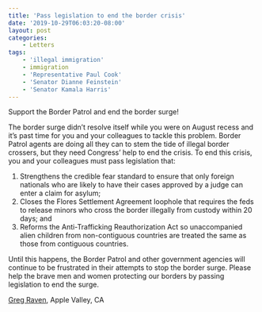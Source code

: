 ```yaml
---
title: 'Pass legislation to end the border crisis'
date: '2019-10-29T06:03:20-08:00'
layout: post
categories:
    - Letters
tags:
    - 'illegal immigration'
    - immigration
    - 'Representative Paul Cook'
    - 'Senator Dianne Feinstein'
    - 'Senator Kamala Harris'
---
```


Support the Border Patrol and end the border surge!

The border surge didn’t resolve itself while you were on August recess and it’s past time for you and your colleagues to tackle this problem. Border Patrol agents are doing all they can to stem the tide of illegal border crossers, but they need Congress’ help to end the crisis. To end this crisis, you and your colleagues must pass legislation that:

1. Strengthens the credible fear standard to ensure that only foreign nationals who are likely to have their cases approved by a judge can enter a claim for asylum;
2. Closes the Flores Settlement Agreement loophole that requires the feds to release minors who cross the border illegally from custody within 20 days; and
3. Reforms the Anti-Trafficking Reauthorization Act so unaccompanied alien children from non-contiguous countries are treated the same as those from contiguous countries.

Until this happens, the Border Patrol and other government agencies will continue to be frustrated in their attempts to stop the border surge. Please help the brave men and women protecting our borders by passing legislation to end the surge.

[Greg Raven](https://www.gregraven.org/), Apple Valley, CA